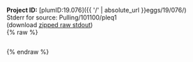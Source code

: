 **Project ID:** [plumID:19.076]({{ '/' | absolute_url }}eggs/19/076/)  
Stderr for source:  Pulling/101100/pleq1   
(download [zipped raw stdout](pleq1.plumed.stdout.txt.zip))  
{% raw %}
<pre>
</pre>
{% endraw %}
